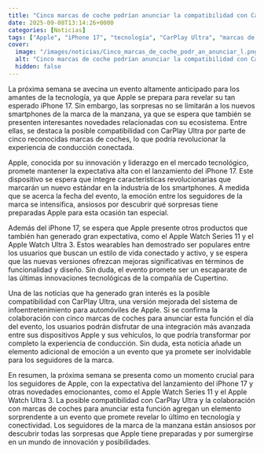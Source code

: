 ```yaml
---
title: "Cinco marcas de coche podrían anunciar la compatibilidad con CarPlay Ultra el día del evento del iPhone 17"
date: 2025-09-08T13:14:26+0000
categories: [Noticias]
tags: ["Apple", "iPhone 17", "tecnología", "CarPlay Ultra", "marcas de coches", "innovación", "evento."]
cover:
  image: "/images/noticias/Cinco_marcas_de_coche_podr_an_anunciar_l.png"
  alt: "Cinco marcas de coche podrían anunciar la compatibilidad con CarPlay Ultra el día del evento del iPhone 17"
  hidden: false
---
```


La próxima semana se avecina un evento altamente anticipado para los amantes de la tecnología, ya que Apple se prepara para revelar su tan esperado iPhone 17. Sin embargo, las sorpresas no se limitarán a los nuevos smartphones de la marca de la manzana, ya que se espera que también se presenten interesantes novedades relacionadas con su ecosistema. Entre ellas, se destaca la posible compatibilidad con CarPlay Ultra por parte de cinco reconocidas marcas de coches, lo que podría revolucionar la experiencia de conducción conectada.

Apple, conocida por su innovación y liderazgo en el mercado tecnológico, promete mantener la expectativa alta con el lanzamiento del iPhone 17. Este dispositivo se espera que integre características revolucionarias que marcarán un nuevo estándar en la industria de los smartphones. A medida que se acerca la fecha del evento, la emoción entre los seguidores de la marca se intensifica, ansiosos por descubrir qué sorpresas tiene preparadas Apple para esta ocasión tan especial.

Además del iPhone 17, se espera que Apple presente otros productos que también han generado gran expectativa, como el Apple Watch Series 11 y el Apple Watch Ultra 3. Estos wearables han demostrado ser populares entre los usuarios que buscan un estilo de vida conectado y activo, y se espera que las nuevas versiones ofrezcan mejoras significativas en términos de funcionalidad y diseño. Sin duda, el evento promete ser un escaparate de las últimas innovaciones tecnológicas de la compañía de Cupertino.

Una de las noticias que ha generado gran interés es la posible compatibilidad con CarPlay Ultra, una versión mejorada del sistema de infoentretenimiento para automóviles de Apple. Si se confirma la colaboración con cinco marcas de coches para anunciar esta función el día del evento, los usuarios podrán disfrutar de una integración más avanzada entre sus dispositivos Apple y sus vehículos, lo que podría transformar por completo la experiencia de conducción. Sin duda, esta noticia añade un elemento adicional de emoción a un evento que ya promete ser inolvidable para los seguidores de la marca.

En resumen, la próxima semana se presenta como un momento crucial para los seguidores de Apple, con la expectativa del lanzamiento del iPhone 17 y otras novedades emocionantes, como el Apple Watch Series 11 y el Apple Watch Ultra 3. La posible compatibilidad con CarPlay Ultra y la colaboración con marcas de coches para anunciar esta función agregan un elemento sorprendente a un evento que promete revelar lo último en tecnología y conectividad. Los seguidores de la marca de la manzana están ansiosos por descubrir todas las sorpresas que Apple tiene preparadas y por sumergirse en un mundo de innovación y posibilidades.
